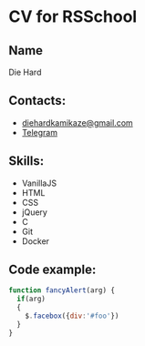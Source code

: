 # CV for RSSchool

## Name
Die Hard

## Contacts:
* diehardkamikaze@gmail.com
* [Telegram](https://t.me/ryangusly)
## Skills:
* VanillaJS
* HTML
* CSS
* jQuery
* C
* Git
* Docker
## Code example:
```javascript
function fancyAlert(arg) {
  if(arg) 
  {
    $.facebox({div:'#foo'})
  }
}
```
